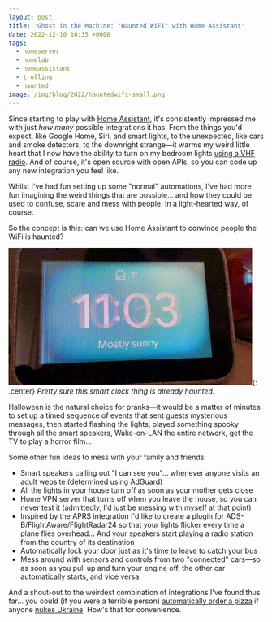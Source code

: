 ```yaml
---
layout: post
title: 'Ghost in the Machine: "Haunted WiFi" with Home Assistant'
date: 2022-12-10 16:35 +0000
tags:
  - homeserver
  - homelab
  - homeassistant
  - trolling
  - haunted
image: /img/blog/2022/hauntedwifi-small.png
---
```


Since starting to play with [Home Assistant](https://www.home-assistant.io/), it's consistently impressed me with just *how many* possible integrations it has. From the things you'd expect, like Google Home, Siri, and smart lights, to the unexpected, like cars and smoke detectors, to the downright strange&mdash;it warms my weird little heart that I now have the ability to turn on my bedroom lights [using a VHF radio](https://www.home-assistant.io/integrations/aprs/). And of course, it's open source with open APIs, so you can code up any new integration you feel like.

Whilst I've had fun setting up some "normal" automations, I've had more fun imagining the weird things that are possible... and how they could be used to confuse, scare and mess with people. In a light-hearted way, of course.

So the concept is this: can we use Home Assistant to convince people the WiFi is haunted?

![A Lenovo Smart Clock with a display fault that makes the screen flicker](/img/blog/2022/hauntedclock.gif){: .center}
*Pretty sure this smart clock thing is already haunted.*

Halloween is the natural choice for pranks&mdash;it would be a matter of minutes to set up a timed sequence of events that sent guests mysterious messages, then started flashing the lights, played something spooky through all the smart speakers, Wake-on-LAN the entire network, get the TV to play a horror film...

Some other fun ideas to mess with your family and friends:

* Smart speakers calling out "I can see you"... whenever anyone visits an adult website (determined using AdGuard)
* All the lights in your house turn off as soon as your mother gets close
* Home VPN server that turns off when you leave the house, so you can never test it (admittedly, I'd just be messing with myself at that point)
* Inspired by the APRS integration I'd like to create a plugin for ADS-B/FlightAware/FlightRadar24 so that your lights flicker every time a plane flies overhead... And your speakers start playing a radio station from the country of its destination
* Automatically lock your door just as it's time to leave to catch your bus 
* Mess around with sensors and controls from two "connected" cars&mdash;so as soon as you pull up and turn your engine off, the other car automatically starts, and vice versa

And a shout-out to the weirdest combination of integrations I've found thus far... you could (if you were a terrible person) [automatically order a pizza](https://www.home-assistant.io/integrations/dominos/) if anyone [nukes Ukraine](https://www.home-assistant.io/integrations/ukraine_alarm/). How's that for convenience.
